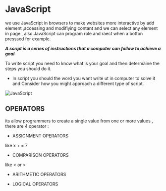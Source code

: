 # JavaScript

we use JavaScript in browsers to make websites more interactive by add element ,accessing and modifiying contant
and we can select any element in page , also JavaScript can program role and raect when a botton presssed for example.

***A  script is a series of instructions that a computer can follow to achieve a goal***


To write script you need to know what is your goal and then determaine the steps you should do it.


* In script you should the word you want write ut in computer to solve it and Consider how you might approach a different type of script.





![JavaScript](https://cdn-images-1.medium.com/max/1200/1*bcZz-qb_DNpvrNNwQBhQmQ.jpeg)



## OPERATORS

its allow programmers to create a single value from one or more values , there are 4 operator :


+ ASSIGNMENT OPERATORS 

like x + = 7


+ COMPARISON OPERATORS 

like < or >



+ ARITHMETIC OPERATORS


+ LOGICAL OPERATORS 
